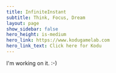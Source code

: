 ```yaml
---
title: InfiniteInstant
subtitle: Think, Focus, Dream
layout: page
show_sidebar: false
hero_height: is-medium
hero_link: https://www.kodugamelab.com
hero_link_text: Click here for Kodu
---
```


I'm working on it.  :-)